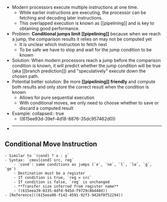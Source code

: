 - Modern processors execute multiple instructions at one time.
	- While earlier instructions are executing, the processor can be fetching and decoding later instructions.
	- This overlapped execution is known as [[pipelining]] and is key to obtaining good performance.
- Problem: **Conditional jumps limit [[pipelining]]** because when we reach a jump, the comparison results it relies on may not be computed yet
	- It is unclear which instruction to fetch next
	- To be safe we have to stop and wait for the jump condition to be known
- Solution: When modern processors reach a jump before the comparison condition is known, it will predict whether the jump condition will be true (aka [[branch prediction]]) and "speculatively" execute down the chosen path.
- Potential better solution: Be more **[[pipelining]] friendly** and  compute both results and only store the correct result when the condition is known
	- Allows for pure sequential execution
	- With conditional moves, we only need to choose whether to save or discard a computed result
- Example:
  collapsed:: true
	- ((615ee93d-39ef-4d18-8876-35dc957462d0))
-
  ---
## Conditional Move Instruction
	- Similar to `(cond) ? x : y`
	- Syntax: `cmov[cond] src, reg`
		- `cond`: same conditions as jumps (`e`, `ne`, `l`, `le`, `g`, `ge`)
		- Destination must be a register
		- If condition is true, `reg = src`
		- If condition is false, `reg` is unchanged
		- **Transfer size inferred from register name**
		- ((615eea39-0335-4dfd-945d-f9729c8bd48d))
	- [Reference]((615eea98-f142-4591-92f3-9426f0f52294))